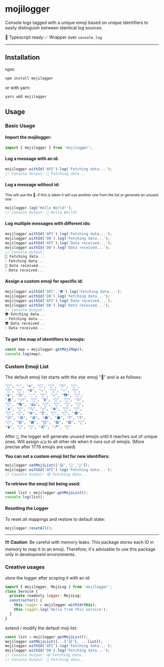 # mojilogger
Console logs tagged with a unique emoji based on unique identifiers to easily distinguish between identical log sources.

🔷 Typescript ready
✅ Wrapper over `console.log`

---

## Installation
npm:
```bash
npm install mojilogger
```
or with yarn:
```bash
yarn add mojilogger
```

## Usage
### Basic Usage
#### Import the mojilogger:
```javascript
import { mojilogger } from 'mojilogger';
```
#### Log a message with an id:
```javascript
mojilogger.withId('API').log('Fetching data...');
// Console Output: 🌟 Fetching data...
```
#### Log a message without id:
<sub>This will use the 💬, if this is taken it will use another one from the list or generate an unused one</sub>
```javascript
mojilogger.log('Hello World!');
// Console Output: 💬 Hello World!
```

#### Log multiple messages with different ids:

```javascript
mojilogger.withId('API').log('Fetching data...');
mojilogger.withId('DB').log('Fetching data...');
mojilogger.withId('API').log('Data received...');
mojilogger.withId('DB').log('Data received...');
// Console Output: 
🌟 Fetching data...
💧 Fetching data...
🌟 Data received...
💧 Data received...
```

#### Assign a custom emoji for specific id:
```javascript
mojilogger.withId('API','👽').log('Fetching data...');
mojilogger.withId('DB').log('Fetching data...');
mojilogger.withId('API').log('Data received...');
mojilogger.withId('DB').log('Data received...');
// Console Output: 
👽 Fetching data...
💧 Fetching data...
👽 Data received...
💧 Data received...
```

#### To get the map of identifiers to emojis:

```javascript
const map = mojilogger.getMojiMap();
console.log(map);
```

### Custom Emoji List
The default emoji list starts with the star emoji "🌟" and is as follows:
```bash
"🌟", "💧", "❤️", "🚗", "🎵", "⏰", "🔑",
"🎈", "📘", "⚽", "✈️", "🚢", "⚡", "🍎",
"☎️", "📺", "💡", "🔔", "⚓", "📷", "🎉",
"🏠", "⛅", "🌈", "🔒", "🛒", "🎨", "⛵",
"💼", "🎭", "🕰️", "🧲", "🎻", "🏰", "🌵",
"🌶️", "📌", "🔍", "⚖️", "⛔", "🚸", "📵",
"🔞", "🛑", "🛠️", "🎖️", "🚫", "🔴", "🟠",
"🟡", "🟢", "🟣", "🟤", "⚫", "❗", "❓",
"🔶", "🟥", "🟧", "🟨", "🟩", "🟪", "🎲",
"🍀", "🎳", "🔕", "📬", "🪁", "🔭"
```

After `🔭`, the logger will generate unused emojis until it reaches out of unique ones.
Will assign `o🚫o` to all other ids when it runs out of emojis. (More precise after 1778 emojis are used)

**You can set a custom emoji list for new identifiers:**
```javascript
mojilogger.setMojiList(['😄','🌈','🚀']);
mojilogger.withId('API').log('Fetching data...');
// Console Output: 😄 Fetching data...
```

**To retrieve the emoji list being used:**
```javascript
const list = mojilogger.getMojiList();
console.log(list);
```

#### Resetting the Logger
To reset all mappings and restore to default state:
```javascript
mojilogger.resetAll();
```

---

❗❗❗ ***Caution***: Be careful with memory leaks. This package stores each ID in memory to map it to an emoji. Therefore, it's advisable to use this package only in development environments.

### Creative usages
store the logger after scoping it with an id:
```javascript
import { mojilogger, MojiLog } from 'mojilogger';
class Service {
  private readonly logger: MojiLog;
  constructor() {
    this.logger = mojilogger.withId(this);
    this.logger.log('Hello from this service');
  }
}

```
extend / modify the default moji list:
```javascript
const list = mojilogger.getMojiList();
mojilogger.setMojiList([...['😄'], ...list]);
mojilogger.withId('API').log('Fetching data...');
mojilogger.withId('DB').log('Fetching data...');
// Console Output: 😄 Fetching data...
// Console Output: 🌟 Fetching data...
```